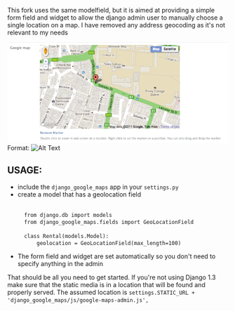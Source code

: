 This fork uses the same modelfield, but it is aimed at providing a
simple form field and widget to allow the django admin user to manually
choose a single location on a map. I have removed any address geocoding
as it's not relevant to my needs

![Screenshot](/screenshot.png)
Format: ![Alt Text](url)

USAGE:
------
- include the `django_google_maps` app in your `settings.py`
- create a model that has a geolocation field
  <pre><code>
    from django.db import models
    from django_google_maps.fields import GeoLocationField
    
    class Rental(models.Model):
        geolocation = GeoLocationField(max_length=100)    
  </code></pre>
- The form field and widget are set automatically so you don't need to specify 
  anything in the admin
  </code></pre>
  
That should be all you need to get started. If you're not using Django 1.3
make sure that the static media is in a location that will be found and
properly served. The assumed location is `settings.STATIC_URL + 'django_google_maps/js/google-maps-admin.js',`
